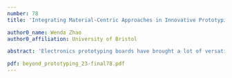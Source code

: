 ```yaml
---
number: 78
title: 'Integrating Material-Centric Approaches in Innovative Prototyping Platforms'

author0_name: Wenda Zhao
author0_affiliation: University of Bristol

abstract: 'Electronics prototyping boards have brought a lot of versatility in the world of prototyping, allowing designers, researchers and makers to build a variety of digital artefacts. However we see an increase in Material-Centric approaches in which active materials are manipulated to create new digital contraptions. For example programmable ink can be used in combination with conductive and non-conductive material to create a display from scratch, rather than using off-the shelf components. While those new ways of prototyping can bring new form factors in the design of interactive devices, they also come with their challenges. To start identifying those challenges and discussing these at the workshop, we build a volumetric displays with electrochromic materials. The display is driven by a MSP430 microcontroller with pins controlling each voxel separately, and by controlling the display element matrix 3D images are generated. We learn from our experience in building such device to draw insights on the feasibility of using active material to create digital devices. We hope to initiate discussions about how Material-Centric processes must also be taken into consideration when rethinking the future of prototyping.'

pdf: beyond_prototyping_23-final78.pdf
---
```


